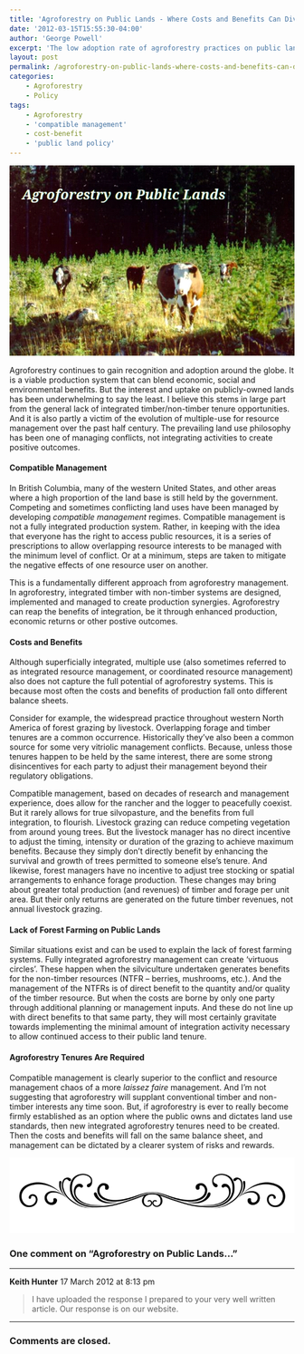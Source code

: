 ```yaml
---
title: 'Agroforestry on Public Lands - Where Costs and Benefits Can Divide'
date: '2012-03-15T15:55:30-04:00'
author: 'George Powell'
excerpt: 'The low adoption rate of agroforestry practices on public lands can be attribed to the lack of agroforestry tenures and the prevailing land use philosophy of managing conflicts, not integrating activities to create positive outcomes.'
layout: post
permalink: /agroforestry-on-public-lands-where-costs-and-benefits-can-divide/
categories:
    - Agroforestry
    - Policy
tags:
    - Agroforestry
    - 'compatible management'
    - cost-benefit
    - 'public land policy'
---
```

![Agroforestry on Public Lands](/assets/images/Agroforestry-on-Public-Lands.jpg)

Agroforestry continues to gain recognition and adoption around the globe. It is a viable production system that can blend economic, social and environmental benefits. But the interest and uptake on publicly-owned lands has been underwhelming to say the least. I believe this stems in large part from the general lack of integrated timber/non-timber tenure opportunities. And it is also partly a victim of the evolution of multiple-use for resource management over the past half century. The prevailing land use philosophy has been one of managing conflicts, not integrating activities to create positive outcomes.

#### Compatible Management

In British Columbia, many of the western United States, and other areas where a high proportion of the land base is still held by the government. Competing and sometimes conflicting land uses have been managed by developing *compatible management* regimes. Compatible management is not a fully integrated production system. Rather, in keeping with the idea that everyone has the right to access public resources, it is a series of prescriptions to allow overlapping resource interests to be managed with the minimum level of conflict. Or at a minimum, steps are taken to mitigate the negative effects of one resource user on another.

This is a fundamentally different approach from agroforestry management. In agroforestry, integrated timber with non-timber systems are designed, implemented and managed to create production synergies. Agroforestry can reap the benefits of integration, be it through enhanced production, economic returns or other postive outcomes.

#### Costs and Benefits

Although superficially integrated, multiple use (also sometimes referred to as integrated resource management, or coordinated resource management) also does not capture the full potential of agroforestry systems. This is because most often the costs and benefits of production fall onto different balance sheets.

Consider for example, the widespread practice throughout western North America of forest grazing by livestock. Overlapping forage and timber tenures are a common occurrence. Historically they’ve also been a common source for some very vitriolic management conflicts. Because, unless those tenures happen to be held by the same interest, there are some strong disincentives for each party to adjust their management beyond their regulatory obligations.

Compatible management, based on decades of research and management experience, does allow for the rancher and the logger to peacefully coexist. But it rarely allows for true silvopasture, and the benefits from full integration, to flourish. Livestock grazing can reduce competing vegetation from around young trees. But the livestock manager has no direct incentive to adjust the timing, intensity or duration of the grazing to achieve maximum benefits. Because they simply don’t directly benefit by enhancing the survival and growth of trees permitted to someone else’s tenure. And likewise, forest managers have no incentive to adjust tree stocking or spatial arrangements to enhance forage production. These changes may bring about greater total production (and revenues) of timber and forage per unit area. But their only returns are generated on the future timber revenues, not annual livestock grazing.

#### Lack of Forest Farming on Public Lands

Similar situations exist and can be used to explain the lack of forest farming systems. Fully integrated agroforestry management can create ‘virtuous circles’. These happen when the silviculture undertaken generates benefits for the non-timber resources (NTFR – berries, mushrooms, etc.). And the management of the NTFRs is of direct benefit to the quantity and/or quality of the timber resource. But when the costs are borne by only one party through additional planning or management inputs. And these do not line up with direct benefits to that same party, they will most certainly gravitate towards implementing the minimal amount of integration activity necessary to allow continued access to their public land tenure.

#### Agroforestry Tenures Are Required

Compatible management is clearly superior to the conflict and resource management chaos of a more *laissez faire* management. And I’m not suggesting that agroforestry will supplant conventional timber and non-timber interests any time soon. But, if agroforestry is ever to really become firmly established as an option where the public owns and dictates land use standards, then new integrated agroforestry tenures need to be created. Then the costs and benefits will fall on the same balance sheet, and management can be dictated by a clearer system of risks and rewards.

![comments](/assets/images/scroll.png)

### One comment on “Agroforestry on Public Lands...”

***

**Keith Hunter** 17 March 2012 at 8:13 pm

> I have uploaded the response I prepared to your very well written article. Our response is on our website.

***

### Comments are closed.
